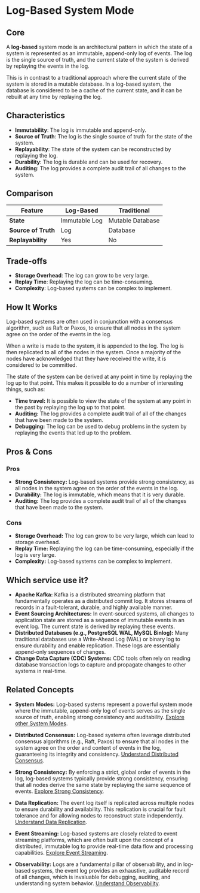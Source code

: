 # Log-Based System Mode

## Core

A **log-based** system mode is an architectural pattern in which the state of a system is represented as an immutable, append-only log of events. The log is the single source of truth, and the current state of the system is derived by replaying the events in the log.

This is in contrast to a traditional approach where the current state of the system is stored in a mutable database. In a log-based system, the database is considered to be a cache of the current state, and it can be rebuilt at any time by replaying the log.

## Characteristics

- **Immutability**: The log is immutable and append-only.
- **Source of Truth**: The log is the single source of truth for the state of the system.
- **Replayability**: The state of the system can be reconstructed by replaying the log.
- **Durability**: The log is durable and can be used for recovery.
- **Auditing**: The log provides a complete audit trail of all changes to the system.

## Comparison

| Feature | Log-Based | Traditional |
|---|---|---|
| **State** | Immutable Log | Mutable Database |
| **Source of Truth** | Log | Database |
| **Replayability** | Yes | No |

## Trade-offs

- **Storage Overhead**: The log can grow to be very large.
- **Replay Time**: Replaying the log can be time-consuming.
- **Complexity**: Log-based systems can be complex to implement.

## How It Works

Log-based systems are often used in conjunction with a consensus algorithm, such as Raft or Paxos, to ensure that all nodes in the system agree on the order of the events in the log.

When a write is made to the system, it is appended to the log. The log is then replicated to all of the nodes in the system. Once a majority of the nodes have acknowledged that they have received the write, it is considered to be committed.

The state of the system can be derived at any point in time by replaying the log up to that point. This makes it possible to do a number of interesting things, such as:

-   **Time travel:** It is possible to view the state of the system at any point in the past by replaying the log up to that point.
-   **Auditing:** The log provides a complete audit trail of all of the changes that have been made to the system.
-   **Debugging:** The log can be used to debug problems in the system by replaying the events that led up to the problem.

## Pros & Cons

### Pros

-   **Strong Consistency:** Log-based systems provide strong consistency, as all nodes in the system agree on the order of the events in the log.
-   **Durability:** The log is immutable, which means that it is very durable.
-   **Auditing:** The log provides a complete audit trail of all of the changes that have been made to the system.

### Cons

-   **Storage Overhead:** The log can grow to be very large, which can lead to storage overhead.
-   **Replay Time:** Replaying the log can be time-consuming, especially if the log is very large.
-   **Complexity:** Log-based systems can be complex to implement.

## Which service use it?

-   **Apache Kafka:** Kafka is a distributed streaming platform that fundamentally operates as a distributed commit log. It stores streams of records in a fault-tolerant, durable, and highly available manner.
-   **Event Sourcing Architectures:** In event-sourced systems, all changes to application state are stored as a sequence of immutable events in an event log. The current state is derived by replaying these events.
-   **Distributed Databases (e.g., PostgreSQL WAL, MySQL Binlog):** Many traditional databases use a Write-Ahead Log (WAL) or binary log to ensure durability and enable replication. These logs are essentially append-only sequences of changes.
-   **Change Data Capture (CDC) Systems:** CDC tools often rely on reading database transaction logs to capture and propagate changes to other systems in real-time.

## Related Concepts

-   **System Modes:** Log-based systems represent a powerful system mode where the immutable, append-only log of events serves as the single source of truth, enabling strong consistency and auditability. [Explore other System Modes](../README.md).

-   **Distributed Consensus:** Log-based systems often leverage distributed consensus algorithms (e.g., Raft, Paxos) to ensure that all nodes in the system agree on the order and content of events in the log, guaranteeing its integrity and consistency. [Understand Distributed Consensus](../../distributed-consensus/README.md).

-   **Strong Consistency:** By enforcing a strict, global order of events in the log, log-based systems typically provide strong consistency, ensuring that all nodes derive the same state by replaying the same sequence of events. [Explore Strong Consistency](../../consistency-models/strong-consistency/README.md).

-   **Data Replication:** The event log itself is replicated across multiple nodes to ensure durability and availability. This replication is crucial for fault tolerance and for allowing nodes to reconstruct state independently. [Understand Data Replication](../../data-replication/README.md).

-   **Event Streaming:** Log-based systems are closely related to event streaming platforms, which are often built upon the concept of a distributed, immutable log to provide real-time data flow and processing capabilities. [Explore Event Streaming](../../coordination/event-streaming/README.md).

-   **Observability:** Logs are a fundamental pillar of observability, and in log-based systems, the event log provides an exhaustive, auditable record of all changes, which is invaluable for debugging, auditing, and understanding system behavior. [Understand Observability](../../observability/README.md).
